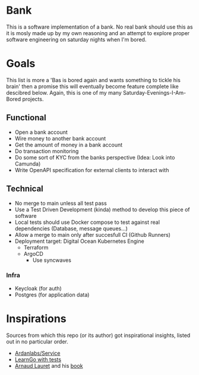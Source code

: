 # Bank

This is a software implementation of a bank. No real bank should use this as it is mosly made up by my own reasoning and an attempt to explore proper software engineering on saturday nights when I'm bored.

# Goals

This list is more a 'Bas is bored again and wants something to tickle his brain' then a promise this will eventually become feature complete like descibred below. Again, this is one of my many Saturday-Evenings-I-Am-Bored projects.

## Functional

- Open a bank account
- Wire money to another bank account
- Get the amount of money in a bank account
- Do transaction monitoring
- Do some sort of KYC from the banks perspective (Idea: Look into Camunda)
- Write OpenAPI specification for external clients to interact with

## Technical

- No merge to main unless all test pass
- Use a Test Driven Development (kinda) method to develop this piece of software
- Local tests should use Docker compose to test against real dependencies (Database, message queues...)
- Allow a merge to main only after succesfull CI (Github Runners)
- Deployment target: Digital Ocean Kubernetes Engine
  - Terraform
  - ArgoCD
    - Use syncwaves

### Infra

- Keycloak (for auth)
- Postgres (for application data)

# Inspirations

Sources from which this repo (or its author) got inspirational insights, listed out in no particular order.

- [Ardanlabs/Service](https://github.com/Ardanlabs/Service)
- [LearnGo with tests](https://quii.gitbook.io/learn-go-with-tests)
- [Arnaud Lauret](http://apihandyman.io/) and his [book](https://www.manning.com/books/the-design-of-web-apis)
